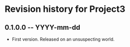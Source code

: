 # Revision history for Project3

## 0.1.0.0 -- YYYY-mm-dd

* First version. Released on an unsuspecting world.

